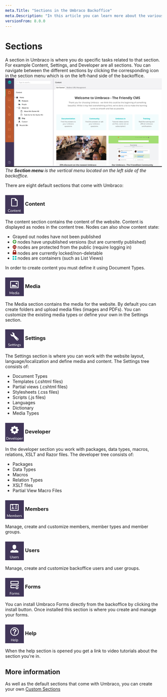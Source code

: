 ```yaml
---
meta.Title: "Sections in the Umbraco Backoffice"
meta.Description: "In this article you can learn more about the various sections you can find within the Umbraco Backoffice."
versionFrom: 8.0.0
---
```


# Sections
A section in Umbraco is where you do specific tasks related to that section. For example Content, Settings, and Developer are all sections. You can navigate between the different sections by clicking the corresponding icon in the section menu which is on the left-hand side of the backoffice.
![Sections](images/umbraco7-6_sections.jpg "The Section menu is the vertical menu located on the left side of the backoffice.")
*The __Section menu__ is the vertical menu located on the left side of the backoffice.*

There are eight default sections that come with Umbraco:

### <img src="images/Content.png" style="width:60px;vertical-align:middle" /> Content
The content section contains the content of the website. Content is displayed as nodes in the content tree. Nodes can also show content state:

* Grayed out nodes have not been published
* <img src="images/has-unpublished-version.svg" width="12px" style="margin: 0;"> nodes have unpublished versions (but are currently published)
* <img src="images/protected.svg" width="12px" style="margin: 0;"> nodes are protected from the public (require logging in)
* <img src="images/locked.svg" width="12px" style="margin: 0;"> nodes are currently locked/non-deletable
* <img src="images/is-container.svg" width="12px" style="margin: 0;"> nodes are containers (such as List Views)

In order to create content you must define it using Document Types.

### <img src="images/Media.png" style="width:60px;vertical-align:middle" /> Media
The Media section contains the media for the website. By default you can create folders and upload media files (images and PDFs). You can customize the existing media types or define your own in the Settings section.

### <img src="images/Settings.png" style="width:60px;vertical-align:middle" /> Settings
The Settings section is where you can work with the website layout, language/localization and define media and content. The Settings tree consists of:  

- Document Types
- Templates (.cshtml files)
- Partial views (.cshtml files)
- Stylesheets (.css files)
- Scripts (.js files)
- Languages
- Dictionary
- Media Types

### <img src="images/Developer.png" style="width:60px;vertical-align:middle" /> Developer
In the developer section you work with packages, data types, macros, relations, XSLT and Razor files. The developer tree consists of:

- Packages
- Data Types
- Macros
- Relation Types
- XSLT files
- Partial View Macro Files

### <img src="images/Members.png" style="width:60px;vertical-align:middle" /> Members
Manage, create and customize members, member types and member groups.

### <img src="images/Users.png" style="width:60px;vertical-align:middle" /> Users
Manage, create and customize backoffice users and user groups.

### <img src="images/Forms.png" style="width:60px;vertical-align:middle" /> Forms
You can install Umbraco Forms directly from the backoffice by clicking the install button. Once installed this section is where you create and manage your forms.

### <img src="images/Help.png" style="width:60px;vertical-align:middle" /> Help
When the help section is opened you get a link to video tutorials about the section you're in.

## More information
As well as the default sections that come with Umbraco, you can create your own [Custom Sections](../../../Extending/Section-Trees/index.md)
